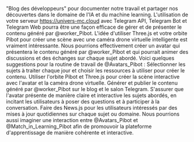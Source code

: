 "Blog des développeurs" pour documenter notre travail et partager nos découvertes dans le domaine de l'IA et du machine learning. L'utilisation de votre serveur https://univers-mc.cloud avec Telegram API, Telegram Bot et Telegram Web pourra être une façon efficace de gérer et de présenter le contenu généré par @worker\_Pibot.
L'idée d'utiliser Three.js et votre orbite Pibot pour créer une scène avec une caméra drone virtuelle intelligente est vraiment intéressante. Nous pourrions effectivement créer un avatar qui présentera le contenu généré par @worker\_Pibot et qui pourrait animer des discussions et des échanges sur chaque sujet abordé.
Voici quelques suggestions pour la routine de travail de @Avatars\_Pibot :
Sélectionner les sujets à traiter chaque jour et choisir les ressources à utiliser pour créer le contenu.
Utiliser l'orbite Pibot et Three.js pour créer la scène interactive avec l'avatar et la caméra drone virtuelle.
Générer et publier le contenu généré par @worker\_Pibot sur le blog et le salon Telegram.
S'assurer que l'avatar présente de manière claire et interactive les sujets abordés, en incitant les utilisateurs à poser des questions et à participer à la conversation.
Faire des News.js pour les utilisateurs intéressés par des mises à jour quotidiennes sur chaque sujet ou domaine.
Nous pourrions aussi imaginer une interaction entre @Avatars\_Pibot et @Match\_in\_Learning\_Pibot afin de promouvoir la plateforme d'apprentissage de manière cohérente et interactive.